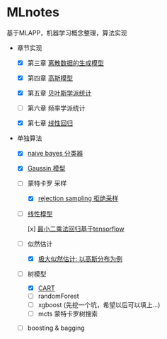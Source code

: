 # MLnotes
基于MLAPP，机器学习概念整理，算法实现


- 章节实现
  - [x] 第三章 [离散数据的生成模型](./chapters/chapter_3)
  - [x] 第四章 [高斯模型](./chapters/chapter_4)
  - [x] 第五章 [贝叶斯学派统计](./chapters/chapter_5)
  - [ ] 第六章 频率学派统计
  - [x] 第七章 [线性回归](./chapters/chapter_7)


- 单独算法  

  - [x] [naive bayes 分类器](./algorithms/naive_bayes_clf)

  - [x] [Gaussin 模型](./algorithms/Gaussin_models)

  - [ ] 蒙特卡罗 采样
    - [x] [rejection sampling 拒绝采样](./algorithms/MC_sampling/MC_rej_sampling.py)

  - [ ] [线性模型](./algorithms/linear_models)

    [x] [最小二乘法回归基于tensorflow](./algorithms/linear_models/linear_reg_ls.py)

  - [ ] 似然估计
    - [x] [极大似然估计: 以高斯分布为例](./algorithms/MLE_MAP/mle.py)

  - [ ] 树模型

     - [x] [CART](./algorithms/cart.py)
     - [ ] randomForest
     - [ ] xgboost (先挖一个坑，希望以后可以填上...)
     - [ ] mcts 蒙特卡罗树搜索

  - [ ] boosting & bagging
